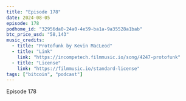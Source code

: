 ```yaml
---
title: "Episode 178"
date: 2024-08-05
episode: 178
podhome_id: "32956da0-24a0-4e59-ba1a-9a35528a1bab"
btc_price_usd: "58,143"
music_credits:
  - title: "Protofunk by Kevin MacLeod"
  - title: "Link"
    link: "https://incompetech.filmmusic.io/song/4247-protofunk"
  - title: "License"
    link: "https://filmmusic.io/standard-license"
tags: ["bitcoin", "podcast"]
---
```


Episode 178